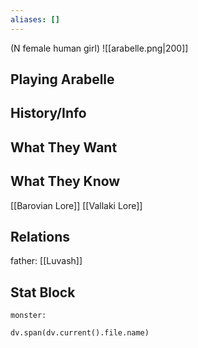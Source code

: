 ```yaml
---
aliases: []
---
```

(N female human girl)
![[arabelle.png|200]]
## Playing Arabelle

## History/Info

## What They Want

## What They Know
[[Barovian Lore]]
[[Vallaki Lore]]

## Relations
father: [[Luvash]]

## Stat Block

```statblock
monster:
```

```dataviewjs
dv.span(dv.current().file.name)
```
